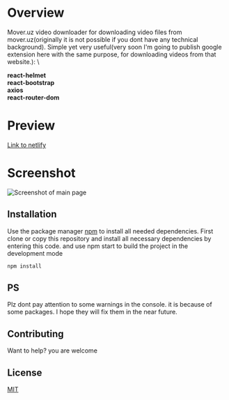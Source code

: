 # Overview

Mover.uz video downloader for downloading video files from mover.uz(originally it is not possible if you dont have any technical background). Simple yet very useful(very soon I'm going to publish google extension here with the same purpose, for downloading videos from that website.): \

**react-helmet**\
**react-bootstrap**\
**axios**\
**react-router-dom**

# Preview
[Link to netlify](https://dazzling-bhaskara-3905b9.netlify.app/)
# Screenshot
![Screenshot of main page](https://dazzling-bhaskara-3905b9.netlify.app/screenshot.jpg)
## Installation

Use the package manager [npm](https://www.npmjs.com/) to install all needed dependencies. First clone or copy this repository and install all necessary dependencies by entering this code. and use npm start to build the project in the development mode

```bash
npm install
```

## PS
 Plz dont pay attention to some warnings in the console. it is because of some packages. I hope they will fix them in the near future.

## Contributing

Want to help? you are welcome

## License

[MIT](https://choosealicense.com/licenses/mit/)
